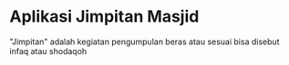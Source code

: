 # Aplikasi Jimpitan Masjid

"Jimpitan" adalah kegiatan pengumpulan beras atau sesuai bisa disebut infaq atau shodaqoh

